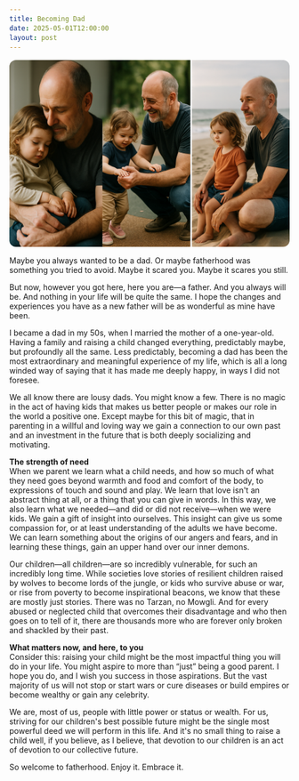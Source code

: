 ```yaml
---
title: Becoming Dad
date: 2025-05-01T12:00:00
layout: post
---
```


<!-- ![AI generated image of father and daughter](/assets/dad/AI-generated-dad.png) -->
<img src="/assets/dad/AI-generated-dad.png" alt="AI generated image of father and daughter" style="max-width:100%; height:auto; display:block; margin:1rem auto; border-radius:12px;" />




Maybe you always wanted to be a dad. Or maybe fatherhood was something you tried to avoid. Maybe it scared you. Maybe it scares you still.

But now, however you got here, here you are—a father. And you always will be. And nothing in your life will be quite the same. I hope the changes and experiences you have as a new father will be as wonderful as mine have been.

I became a dad in my 50s, when I married the mother of a one-year-old. Having a family and raising a child changed everything, predictably maybe, but profoundly all the same.  Less predictably, becoming a dad has been the most extraordinary and meaningful experience of my life, which is all a long winded way of saying that it has made me deeply happy, in ways I did not foresee.

We all know there are lousy dads. You might know a few. There is no magic in the act of having kids that makes us better people or makes our role in the world a positive one. Except maybe for this bit of magic, that in parenting in a willful and loving way we gain a connection to our own past and an investment in the future that is both deeply socializing and motivating.

**The strength of need**  
When we parent we learn what a child needs, and how so much of what they need goes beyond warmth and food and comfort of the body, to expressions of touch and sound and play. We learn that love isn't an abstract thing at all, or a thing that you can give in words.  In this way, we also learn what we needed—and did or did not receive—when we were kids. We gain a gift of insight into ourselves. This insight can give us some compassion for, or at least understanding of the adults we have become. We can learn something about the origins of our angers and fears, and in learning these things, gain an upper hand over our inner demons.

Our children—all children—are so incredibly vulnerable, for such an incredibly long time. While societies love stories of resilient children raised by wolves to become lords of the jungle, or kids who survive abuse or war, or rise from poverty to become inspirational beacons, we know that these are mostly just stories. There was no Tarzan, no Mowgli. And for every abused or neglected child that overcomes their disadvantage and who then goes on to tell of it, there are thousands more who are forever only broken and shackled by their past.

**What matters now, and here, to you**  
Consider this: raising your child might be the most impactful thing you will do in your life. You might aspire to more than “just” being a good parent. I hope you do, and I wish you success in those aspirations. But the vast majority of us will not stop or start wars or cure diseases or build empires or become wealthy or gain any celebrity.

We are, most of us, people with little power or status or wealth. For us, striving for our children's best possible future might be the single most powerful deed we will perform in this life. And it's no small thing to raise a child well, if you believe, as I believe, that devotion to our children is an act of devotion to our collective future.

So welcome to fatherhood. Enjoy it. Embrace it.


